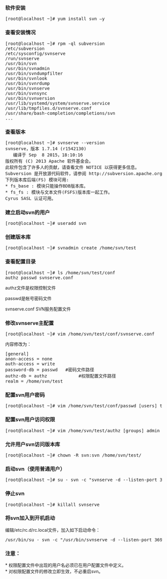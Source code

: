 <!--
author: vaster
date: 2015-11-25 15:56:24
title: 【Linux-SVN】SVN服务器部署
tags: Linux,svn
category: Linux,Linux服务
status: publish
summary: 软件安装[root@localhost ~]# yum install svn –y查看安装情况[root@localhost ~]# rpm -ql subversion/etc/subversion/etc/sysconfig/svnserve/run/svnserve/us
-->

<h3>软件安装</h3>
<div>
<pre class="lang:vim decode:true">[root@localhost ~]# yum install svn –y</pre>
<h3>查看安装情况</h3>
</div>
<div align="justify">
<pre class="lang:vim decode:true ">[root@localhost ~]# rpm -ql subversion
/etc/subversion
/etc/sysconfig/svnserve
/run/svnserve
/usr/bin/svn
/usr/bin/svnadmin
/usr/bin/svndumpfilter
/usr/bin/svnlook
/usr/bin/svnrdump
/usr/bin/svnserve
/usr/bin/svnsync
/usr/bin/svnversion
/usr/lib/systemd/system/svnserve.service
/usr/lib/tmpfiles.d/svnserve.conf
/usr/share/bash-completion/completions/svn
...
</pre>
<h3>查看版本</h3>
</div>
<div>
<pre class="lang:vim decode:true ">[root@localhost ~]# svnserve --version
svnserve，版本 1.7.14 (r1542130)
   编译于 Sep  8 2015，18:10:16
版权所有 (C) 2013 Apache 软件基金会。
此软件包含了许多人的贡献，请查看文件 NOTICE 以获得更多信息。
Subversion 是开放源代码软件，请参阅 http://subversion.apache.org/ 站点。
下列版本库后端(FS) 模块可用:
* fs_base : 模块只能操作BDB版本库。
* fs_fs : 模块与文本文件(FSFS)版本库一起工作。
Cyrus SASL 认证可用。
</pre>
<h3>建立启动svn的用户</h3>
</div>
<div>
<pre class="lang:vim decode:true ">[root@localhost ~]# useradd svn</pre>
<h3>创建版本库</h3>
</div>
<div>
<pre class="lang:vim decode:true ">[root@localhost ~]# svnadmin create /home/svn/test</pre>
<h3>查看配置目录</h3>
</div>
<div>
<pre class="lang:vim decode:true ">[root@localhost ~]# ls /home/svn/test/conf
authz passwd svnserve.conf</pre>
authz文件是权限控制文件

passwd是帐号密码文件

</div>
<div>svnserve.conf SVN服务配置文件</div>
<h3>修改svnserve主配置</h3>
<div>
<pre class="lang:vim decode:true">[root@localhost ~]# vim /home/svn/test/conf/svnserve.conf</pre>
内容修改为：

</div>
<div>
<pre class="lang:vim decode:true ">[general]
anon-access = none
auth-access = write
password-db = passwd   #密码文件路径
authz-db = authz            #权限配置文件路径
realm = /home/svn/test</pre>
<h3>配置svn用户密码</h3>
</div>
<div>
<pre class="lang:vim decode:true">[root@localhost ~]# vim /home/svn/test/conf/passwd [users] test =123456</pre>
<h3>配置svn用户访问权限</h3>
</div>
<div>
<pre class="lang:vim decode:true">[root@localhost ~]# vim /home/svn/test/authz [groups] admin = test [/] @admin = rw</pre>
<h3>允许用户svn访问版本库</h3>
</div>
<div>
<pre class="lang:vim decode:true ">[root@localhost ~]# chown -R svn:svn /home/svn/test/</pre>
<h3>启动svn（使用普通用户）</h3>
</div>
<div>
<pre class="lang:vim decode:true">[root@localhost ~]# su - svn -c "svnserve -d --listen-port 3690 -r /home/svn/test"</pre>
<h3>停止svn</h3>
</div>
<div>
<pre class="lang:vim decode:true">[root@localhost ~]# killall svnserve</pre>
<h3>将svn加入到开机启动</h3>
</div>
<div>编辑/etc/rc.d/rc.local文件，加入如下启动命令：</div>
<div>
<pre class="lang:vim decode:true ">/usr/bin/su - svn -c "/usr/bin/svnserve -d --listen-port 3690 -r /home/svn/test"</pre>
<h3>注意：</h3>
</div>
<div>* 权限配置文件中出现的用户名必须已在用户配置文件中定义。</div>
<div>* 对权限配置文件的修改立即生效，不必重启svn。</div>